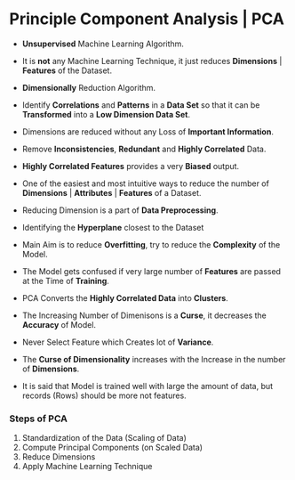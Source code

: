 # Principle Component Analysis | PCA

- **Unsupervised** Machine Learning Algorithm.

- It is **not** any Machine Learning Technique, it just reduces **Dimensions** | **Features** of the Dataset.

- **Dimensionally** Reduction Algorithm.

- Identify **Correlations** and **Patterns** in a **Data Set** so that it can be **Transformed** into a **Low Dimension Data Set**. 

- Dimensions are reduced without any Loss of **Important Information**.

- Remove **Inconsistencies**, **Redundant** and **Highly Correlated** Data.

- **Highly Correlated Features** provides a very **Biased** output. 

- One of the easiest and most intuitive ways to reduce the number of **Dimensions** | **Attributes** | **Features** of a Dataset.

- Reducing Dimension is a part of **Data Preprocessing**.

- Identifying the **Hyperplane** closest to the Dataset

- Main Aim is to reduce **Overfitting**, try to reduce the **Complexity** of the Model.

- The Model gets confused if very large number of **Features** are passed at the Time of **Training**.

- PCA Converts the **Highly Correlated Data** into **Clusters**.

- The Increasing Number of Dimenisons is a **Curse**, it decreases the **Accuracy** of Model.

- Never Select Feature which Creates lot of **Variance**.

- The **Curse of Dimensionality** increases with the Increase in the number of **Dimensions**.

-  It is said that Model is trained well with large the amount of data, but records (Rows) should be more not features.

### Steps of PCA

1. Standardization of the Data (Scaling of Data)
2. Compute Principal Components (on Scaled Data)
3. Reduce Dimensions 
4. Apply Machine Learning Technique 
